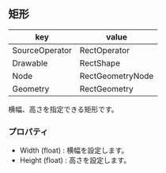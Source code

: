 ## 矩形
| key | value |
| --- | ----- |
| SourceOperator | RectOperator |
| Drawable | RectShape |
| Node | RectGeometryNode |
| Geometry | RectGeometry |

横幅、高さを指定できる矩形です。

### プロパティ
- Width (float) : 横幅を設定します。
- Height (float) : 高さを設定します。
